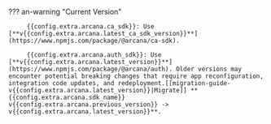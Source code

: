 ??? an-warning "Current Version"

         {{config.extra.arcana.ca_sdk}}: Use [**v{{config.extra.arcana.latest_ca_sdk_version}}**](https://www.npmjs.com/package/@arcana/ca-sdk).

         {{config.extra.arcana.auth_sdk}}: Use [**v{{config.extra.arcana.latest_version}}**](https://www.npmjs.com/package/@arcana/auth). Older versions may encounter potential breaking changes that require app reconfiguration, integration code updates, and redeployment.[[migration-guide-v{{config.extra.arcana.latest_version}}|Migrate]] **{{config.extra.arcana.sdk_name}} v{{config.extra.arcana.previous_version}} -> v{{config.extra.arcana.latest_version}}**.